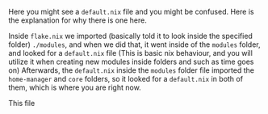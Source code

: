 Here you might see a ``default.nix`` file and you might be confused.
Here is the explanation for why there is one here.

Inside ``flake.nix`` we imported (basically told it to look inside the specified folder) ``./modules``, and when we did that, it went inside of the ``modules`` folder, and looked for a ``default.nix`` file (This is basic nix behaviour, and you will utilize it when creating new modules inside folders and such as time goes on) Afterwards, the ``default.nix`` inside the ``modules`` folder file imported the ``home-manager`` and ``core`` folders, so it looked for a ``default.nix`` in both of them, which is where you are right now.

This file
